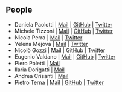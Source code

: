 ## People 


* Daniela Paolotti | [Mail](daniela.paolotti@isi.it) | [GitHub](https://github.com/danielapaolotti) | [Twitter](https://twitter.com/danielapaolotti)
* Michele Tizzoni | [Mail](michele.tizzoni@isi.it) | [GitHub](https://github.com/micheletizzoni) | [Twitter](https://twitter.com/mtizzoni)
* Nicola Perra | [Mail](nicolaperra@gmail.com) | [Twitter](https://twitter.com/net_science)
* Yelena Mejova | [Mail](yelena.mejova@gmail.com) | [Twitter](https://twitter.com/yelenamejova)
* Nicolò Gozzi | [Mail]( N.Gozzi@gre.ac.uk) | [GitHub](https://github.com/ngozzi) | [Twitter](https://twitter.com/gozzi_nicolo)
* Eugenio Valdano | [Mail](eugenio.valdano@gmail.com) | [GitHub](https://github.com/eugenio-valdano) | [Twitter](https://twitter.com/eugeValdano)
* Piero Poletti | [Mail](poletti@fbk.eu) 
* Ilaria Dorigatti | [Mail](i.dorigatti@imperial.ac.uk)
* Andrea Crisanti | [Mail](a.drcrisanti@imperial.ac.uk)
* Pietro Terna | [Mail](pietro.terna@unito.it) | [GitHub](https://github.com/terna) | [Twitter](https://twitter.com/@pietroterna)
